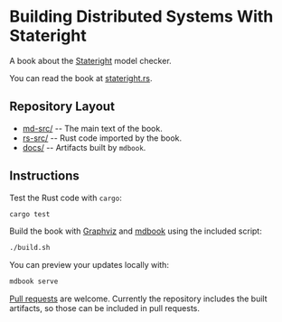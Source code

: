 # Building Distributed Systems With Stateright

A book about the [Stateright](https://github.com/stateright/stateright) model checker.

You can read the book at
[stateright.rs](https://www.stateright.rs).

## Repository Layout

- [md-src/](md-src/) -- The main text of the book.
- [rs-src/](rs-src/) -- Rust code imported by the book.
- [docs/](docs/) -- Artifacts built by `mdbook`.

## Instructions

Test the Rust code with `cargo`:

```sh
cargo test
```

Build the book with [Graphviz](https://graphviz.org/) and
[mdbook](https://rust-lang.github.io/mdBook/) using the included script:

```sh
./build.sh
```

You can preview your updates locally with:

```sh
mdbook serve
```

[Pull requests](https://github.com/stateright/stateright.github.io) are welcome. Currently the
repository includes the built artifacts, so those can be included in pull requests.

